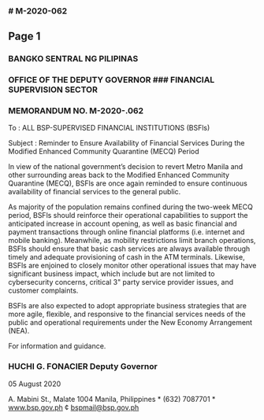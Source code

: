 ### # M-2020-062

## Page 1

### BANGKO SENTRAL NG PILIPINAS

### OFFICE OF THE DEPUTY GOVERNOR ### FINANCIAL SUPERVISION SECTOR

### MEMORANDUM NO. M-2020-.062

To : ALL BSP-SUPERVISED FINANCIAL INSTITUTIONS (BSFls)

Subject : Reminder to Ensure Availability of Financial Services During the Modified Enhanced Community Quarantine (MECQ) Period

In view of the national government’s decision to revert Metro Manila and other surrounding areas back to the Modified Enhanced Community Quarantine (MECQ), BSFls are once again reminded to ensure continuous availability of financial services to the general public.

As majority of the population remains confined during the two-week MECQ period, BSFls should reinforce their operational capabilities to support the anticipated increase in account opening, as well as basic financial and payment transactions through online financial platforms (i.e. internet and mobile banking). Meanwhile, as mobility restrictions limit branch operations, BSFls should ensure that basic cash services are always available through timely and adequate provisioning of cash in the ATM terminals. Likewise, BSFls are enjoined to closely monitor other operational issues that may have significant business impact, which include but are not limited to cybersecurity concerns, critical 3" party service provider issues, and customer complaints.

BSFls are also expected to adopt appropriate business strategies that are more agile, flexible, and responsive to the financial services needs of the public and operational requirements under the New Economy Arrangement (NEA).

For information and guidance.

### HUCHI G. FONACIER Deputy Governor

05 August 2020

A. Mabini St., Malate 1004 Manila, Philippines * (632) 7087701 * www.bsp.gov.ph ¢ bspmail@bsp.gov.ph 